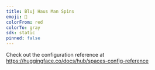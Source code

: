 ```yaml
---
title: Bluj Haus Man Spins
emoji: 🚀
colorFrom: red
colorTo: gray
sdk: static
pinned: false
---
```


Check out the configuration reference at https://huggingface.co/docs/hub/spaces-config-reference

